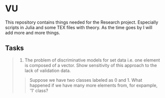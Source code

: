 # VU

This repository contains things needed for the Research project. Especially scripts in Julia and some TEX files with theory. As the time goes by I will add more and more things. 
## Tasks
> 1. The problem of discriminative models for set data i.e. one element is composed of a vector. Show sensitivity of this approach to the lack of validation data.
>> Suppose we have two classes labeled as 0 and 1. What happened if we have many more elements from, for expample, '1' class?
